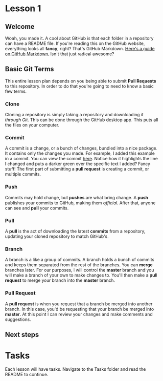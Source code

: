 # Lesson 1
## Welcome
Woah, you made it. A cool about GitHub is that each folder in a repository can have a README file. If you're reading this on the GitHub website, everything looks all **fancy**, right? That's GitHub Markdown. [Here's a guide on GitHub Markdown.](https://guides.github.com/features/mastering-markdown/) Isn't that just ~~radical~~ awesome?

## Basic Git Terms
This entire lesson plan depends on you being able to submit **Pull Requests** to this repository. In order to do that you're going to need to know a basic few terms.

### Clone
Cloning a repository is simply taking a repository and downloading it *through Git*. This can be done through the GitHub desktop app. This puts all the files on your computer.

### Commit
A commit is a change, or a bunch of changes, bundled into a nice package. It contains only the changes you made. For example, I added this example in a commit. You can view the commit [here](https://github.com/MayBeTall/MayBeTeaching/commit/eb5b3cbdd5b87dfb7d529d817e7d44913f0159a8). Notice how it highlights the line I changed and puts a darker green over the specific text I added? Fancy stuff! The first part of submitting a **pull request** is creating a commit, or multiple commits.

### Push
Commits may hold change, but **pushes** are what bring change. A **push** publishes your commits to GitHub, making them *official*. After that, anyone can see and **pull** your commits.

### Pull
A **pull** is the act of downloading the latest **commits** from a repository, updating your cloned repository to match GitHub's.

### Branch
A branch is a like a group of commits. A branch holds a bunch of commits and keeps them separated from the rest of the branches. You can **merge** branches later. For our purposes, I will control the **master** branch and you will make a branch of your own to make changes to. You'll then make a **pull request** to merge your branch into the **master** branch.

### Pull Request
A **pull request** is when you request that a branch be merged into another branch. In this case, you'd be requesting that your branch be merged into **master**. At this point I can review your changes and make comments and suggestions.

## Next steps
# Tasks
Each lesson will have tasks. Navigate to the Tasks folder and read the README to continue.
